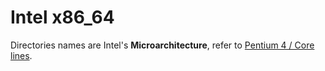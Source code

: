 # Intel x86_64

Directories names are Intel's **Micro­architecture**, refer to [Pentium 4 / Core lines](https://en.wikipedia.org/wiki/List_of_Intel_CPU_microarchitectures#Roadmap).
